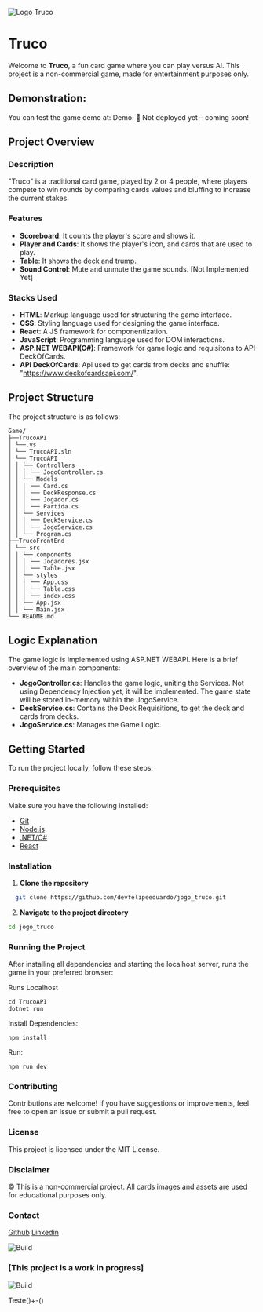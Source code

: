 ![Logo Truco](https://s.zst.com.br/cms-assets/2024/11/como-jogar-truco-capa-buscape.webp)
# Truco

Welcome to **Truco**, a fun card game where you can play versus AI. This project is a non-commercial game, made for entertainment purposes only.

## Demonstration:

You can test the game demo at: Demo: 🚧 Not deployed yet – coming soon!

## Project Overview

### Description

"Truco" is a traditional card game, played by 2 or 4 people, where players compete to win rounds by comparing cards values and bluffing to increase the current stakes.

### Features

- **Scoreboard**: It counts the player's score and shows it.
- **Player and Cards**: It shows the player's icon, and cards that are used to play.
- **Table**: It shows the deck and trump.
- **Sound Control**: Mute and unmute the game sounds. [Not Implemented Yet]

### Stacks Used

- **HTML**: Markup language used for structuring the game interface.
- **CSS**: Styling language used for designing the game interface.
- **React**: A JS framework for componentization.
- **JavaScript**: Programming language used for DOM interactions.
- **ASP.NET WEBAPI(C#)**: Framework for game logic and requisitons to API DeckOfCards.
- **API DeckOfCards**: Api used to get cards from decks and shuffle: "https://www.deckofcardsapi.com/".

## Project Structure

The project structure is as follows:
```
Game/
├──TrucoAPI
│ └──.vs
│ └── TrucoAPI.sln
│ └── TrucoAPI
│ │ └── Controllers
│ │ │ └── JogoController.cs
│ │ └── Models
│ │ │ └── Card.cs
│ │ │ └── DeckResponse.cs
│ │ │ └── Jogador.cs
│ │ │ └── Partida.cs
│ │ └── Services
│ │ │ └── DeckService.cs
│ │ │ └── JogoService.cs
│ │ └── Program.cs
├──TrucoFrontEnd
│ └── src
│ │ └── components
│ │ │ └── Jogadores.jsx
│ │ │ └── Table.jsx
│ │ └── styles
│ │ │ └── App.css
│ │ │ └── Table.css
│ │ │ └── index.css
│ │ └── App.jsx
│ │ └── Main.jsx
└── README.md
```

## Logic Explanation

The game logic is implemented using ASP.NET WEBAPI. Here is a brief overview of the main components:

- **JogoController.cs**: Handles the game logic, uniting the Services. Not using Dependency Injection yet, it will be implemented.
  The game state will be stored in-memory within the JogoService. 
- **DeckService.cs**: Contains the Deck Requisitions, to get the deck and cards from decks.
- **JogoService.cs**: Manages the Game Logic.

## Getting Started

To run the project locally, follow these steps:

### Prerequisites

Make sure you have the following installed:

- [Git](https://git-scm.com/)
- [Node.js](https://nodejs.org/)
- [.NET/C#](https://dotnet.microsoft.com/pt-br/download/visual-studio-sdks/)
- [React](https://react.dev/)

### Installation

1. **Clone the repository**

```bash
  git clone https://github.com/devfelipeeduardo/jogo_truco.git
```

2. **Navigate to the project directory**

```bash
cd jogo_truco
```

### Running the Project

After installing all dependencies and starting the localhost server, runs the game in your preferred browser:

Runs Localhost
```Console
cd TrucoAPI
dotnet run
```


Install Dependencies:
```Console
npm install
```

Run:
```Console
npm run dev
```

### Contributing

Contributions are welcome! If you have suggestions or improvements, feel free to open an issue or submit a pull request.

### License

This project is licensed under the MIT License.

### Disclaimer

© This is a non-commercial project. All cards images and assets are used for educational purposes only.

### Contact

[Github](https://github.com/felipefreitasdev)
[Linkedin]((https://www.linkedin.com/in/felipefreitasof/))

![Build](https://img.shields.io/badge/build-passing-brightgreen)
### [This project is a work in progress]
![Build](https://img.shields.io/badge/build-passing-brightgreen)

Teste()+-()
